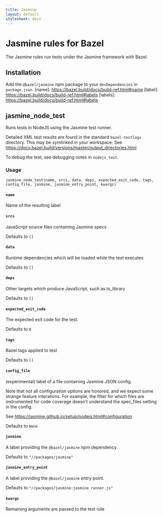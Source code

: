 ```yaml
---
title: Jasmine
layout: default
stylesheet: docs
---
```

<!-- *********************
 DO NOT EDIT THIS FILE
  It is a generated build output from Stardoc.
  Instead you must edit the .bzl file where the rules are declared,
  or possibly a markdown file next to the .bzl file
 ********************* -->
# Jasmine rules for Bazel

The Jasmine rules run tests under the Jasmine framework with Bazel.


## Installation

Add the `@bazel/jasmine` npm package to your `devDependencies` in `package.json`.
[name]: https://bazel.build/docs/build-ref.html#name
[label]: https://bazel.build/docs/build-ref.html#labels
[labels]: https://bazel.build/docs/build-ref.html#labels


## jasmine_node_test

Runs tests in NodeJS using the Jasmine test runner.

Detailed XML test results are found in the standard `bazel-testlogs`
directory. This may be symlinked in your workspace.
See https://docs.bazel.build/versions/master/output_directories.html

To debug the test, see debugging notes in `nodejs_test`.



### Usage

```
jasmine_node_test(name, srcs, data, deps, expected_exit_code, tags, config_file, jasmine, jasmine_entry_point, kwargs)
```



#### `name`
      
Name of the resulting label




#### `srcs`
      
JavaScript source files containing Jasmine specs

Defaults to `[]`



#### `data`
      
Runtime dependencies which will be loaded while the test executes

Defaults to `[]`



#### `deps`
      
Other targets which produce JavaScript, such as ts_library

Defaults to `[]`



#### `expected_exit_code`
      
The expected exit code for the test.

Defaults to `0`



#### `tags`
      
Bazel tags applied to test

Defaults to `[]`



#### `config_file`
      
(experimental) label of a file containing Jasmine JSON config.

  Note that not all configuration options are honored, and
  we expect some strange feature interations.
  For example, the filter for which files are instrumented for
  code coverage doesn't understand the spec_files setting in the config.

  See https://jasmine.github.io/setup/nodejs.html#configuration

Defaults to `None`



#### `jasmine`
      
A label providing the `@bazel/jasmine` npm dependency.

Defaults to `"//packages/jasmine"`



#### `jasmine_entry_point`
      
A label providing the `@bazel/jasmine` entry point.

Defaults to `"//packages/jasmine:jasmine_runner.js"`



#### `kwargs`
      
Remaining arguments are passed to the test rule





